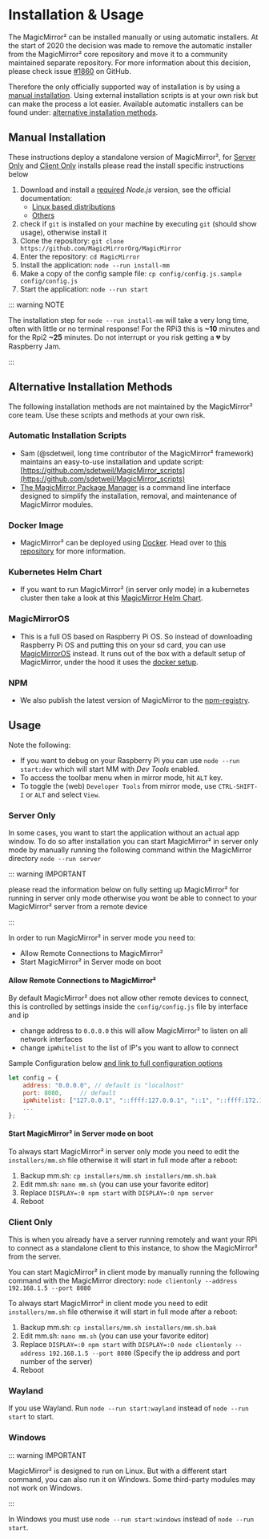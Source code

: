 # Installation & Usage

The MagicMirror² can be installed manually or using automatic installers. At the
start of 2020 the decision was made to remove the automatic installer from the
MagicMirror² core repository and move it to a community maintained separate
repository. For more information about this decision, please check issue
[#1860](https://github.com/MagicMirrorOrg/MagicMirror/issues/1860) on GitHub.

Therefore the only officially supported way of installation is by using a
[manual installation](#manual-installation). Using external installation scripts
is at your own risk but can make the process a lot easier. Available automatic
installers can be found under:
[alternative installation methods](#alternative-installation-methods).

## Manual Installation

These instructions deploy a standalone version of MagicMirror², for
[Server Only](/getting-started/installation.html#server-only) and
[Client Only](/getting-started/installation.html#client-only) installs please
read the install specific instructions below

1. Download and install a
   [required](https://github.com/MagicMirrorOrg/MagicMirror/releases) _Node.js_
   version, see the official documentation:
   - [Linux based distributions](https://github.com/nodesource/distributions)
   - [Others](https://nodejs.org/en/download)
2. check if `git` is installed on your machine by executing `git` (should show
   usage), otherwise install it
3. Clone the repository:
   `git clone https://github.com/MagicMirrorOrg/MagicMirror`
4. Enter the repository: `cd MagicMirror`
5. Install the application: `node --run install-mm`
6. Make a copy of the config sample file:
   `cp config/config.js.sample config/config.js`
7. Start the application: `node --run start`

::: warning NOTE

The installation step for `node --run install-mm` will take a very long time,
often with little or no terminal response! For the RPi3 this is **~10** minutes
and for the Rpi2 **~25** minutes. Do not interrupt or you risk getting a
:broken_heart: by Raspberry Jam.

:::

## Alternative Installation Methods

The following installation methods are not maintained by the MagicMirror² core
team. Use these scripts and methods at your own risk.

### Automatic Installation Scripts

- Sam (@sdetweil, long time contributor of the MagicMirror² framework) maintains
  an easy-to-use installation and update script:
  [https://github.com/sdetweil/MagicMirror_scripts](https://github.com/sdetweil/MagicMirror_scripts)
- [The MagicMirror Package Manager](https://github.com/Bee-Mar/mmpm) is a
  command line interface designed to simplify the installation, removal, and
  maintenance of MagicMirror modules.

### Docker Image

- MagicMirror² can be deployed using [Docker](https://docker.com). Head over to
  [this repository](https://gitlab.com/khassel/magicmirror) for more
  information.

### Kubernetes Helm Chart

- If you want to run MagicMirror² (in server only mode) in a kubernetes cluster
  then take a look at this
  [MagicMirror Helm Chart](https://gitlab.com/khassel/magicmirror-helm).

### MagicMirrorOS

- This is a full OS based on Raspberry Pi OS. So instead of downloading
  Raspberry Pi OS and putting this on your sd card, you can use
  [MagicMirrorOS](https://github.com/guysoft/MagicMirrorOS) instead. It runs out
  of the box with a default setup of MagicMirror, under the hood it uses the
  [docker setup](https://gitlab.com/khassel/magicmirror).

### NPM

- We also publish the latest version of MagicMirror to the
  [npm-registry](https://www.npmjs.com/package/magicmirror).

## Usage

Note the following:

- If you want to debug on your Raspberry Pi you can use `node --run start:dev`
  which will start MM with _Dev Tools_ enabled.
- To access the toolbar menu when in mirror mode, hit `ALT` key.
- To toggle the (web) `Developer Tools` from mirror mode, use `CTRL-SHIFT-I` or
  `ALT` and select `View`.

### Server Only

In some cases, you want to start the application without an actual app window.
To do so after installation you can start MagicMirror² in server only mode by
manually running the following command within the MagicMirror directory
`node --run server`

::: warning IMPORTANT

please read the information below on fully setting up MagicMirror² for running
in server only mode otherwise you wont be able to connect to your MagicMirror²
server from a remote device

:::

In order to run MagicMirror² in server mode you need to:

- Allow Remote Connections to MagicMirror²
- Start MagicMirror² in Server mode on boot

#### Allow Remote Connections to MagicMirror²

By default MagicMirror² does not allow other remote devices to connect, this is
controlled by settings inside the `config/config.js` file by interface and ip

- change address to `0.0.0.0` this will allow MagicMirror² to listen on all
  network interfaces
- change `ipWhitelist` to the list of IP's you want to allow to connect

Sample Configuration below
[and link to full configuration options](/configuration/introduction.html#introduction)

```js
let config = {
	address: "0.0.0.0",	// default is "localhost"
	port: 8080,		// default
	ipWhitelist: ["127.0.0.1", "::ffff:127.0.0.1", "::1", "::ffff:172.17.0.1"], // default -- need to add your IP here
	...
};
```

#### Start MagicMirror² in Server mode on boot

To always start MagicMirror² in server only mode you need to edit the
`installers/mm.sh` file otherwise it will start in full mode after a reboot:

1. Backup mm.sh: `cp installers/mm.sh installers/mm.sh.bak`
2. Edit mm.sh: `nano mm.sh` (you can use your favorite editor)
3. Replace `DISPLAY=:0 npm start` with `DISPLAY=:0 npm server`
4. Reboot

### Client Only

This is when you already have a server running remotely and want your RPi to
connect as a standalone client to this instance, to show the MagicMirror² from
the server.

You can start MagicMirror² in client mode by manually running the following
command with the MagicMirror directory:
`node clientonly --address 192.168.1.5 --port 8080`

To always start MagicMirror² in client mode you need to edit `installers/mm.sh`
file otherwise it will start in full mode after a reboot:

1. Backup mm.sh: `cp installers/mm.sh installers/mm.sh.bak`
2. Edit mm.sh: `nano mm.sh` (you can use your favorite editor)
3. Replace `DISPLAY=:0 npm start` with
   `DISPLAY=:0 node clientonly --address 192.168.1.5 --port 8080` (Specify the
   ip address and port number of the server)
4. Reboot

### Wayland

If you use Wayland. Run `node --run start:wayland` instead of `node --run start`
to start.

### Windows

::: warning IMPORTANT

MagicMirror² is designed to run on Linux. But with a different start command,
you can also run it on Windows. Some third-party modules may not work on
Windows.

:::

In Windows you must use `node --run start:windows` instead of
`node --run start`.
